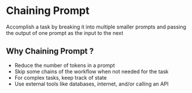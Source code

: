 # Chaining Prompt
Accomplish a task by breaking it into multiple smaller prompts and passing the output of one prompt as the input to the next

## Why Chaining Prompt ?
- Reduce the number of tokens in a prompt
- Skip some chains of the workflow when not needed for the task
- For complex tasks, keep track of state
- Use external tools like databases, internet, and/or calling an API
